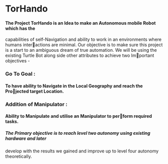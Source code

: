 # TorHando
#### The Project TorHando is an Idea to make an Autonomous mobile Robot which has the
capabilities of self-Navigation and ability to work in an environments where humans inter￾actions are minimal. Our objective is to make sure this project is a start to an ambiguous
 dream of true automation.
 We will be using the existing Turtle Bot along side other attributes to achieve two Im￾portant objectives -
### Go To Goal :
#### To have ability to Navigate in the Local Geography and reach the Pro￾jected target Location.
### Addition of Manipulator : 
#### Ability to Manipulate and utilise an Manipulator to per￾form required tasks.
##### The Primary objective is to reach level two autonomy using existing hardware and later
 develop with the results we gained and improve up to level four autonomy theoretically. 
